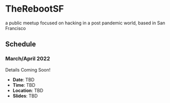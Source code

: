 # TheRebootSF
a public meetup focused on hacking in a post pandemic world, based in San Francisco

## Schedule

### March/April 2022
Details Coming Soon!

- **Date**: TBD
- **Time**: TBD
- **Location**: TBD
- **Slides**: TBD
